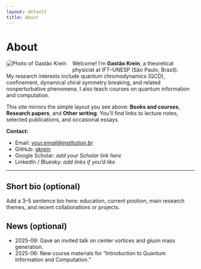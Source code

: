 ```yaml
---
layout: default
title: About
---
```


# About

<img src="/assets/images/me.jpg" alt="Photo of Gastão Krein" style="max-width: 220px; float: left; margin: 0 1rem 1rem 0; border-radius: 6px;">

Welcome! I’m **Gastão Krein**, a theoretical physicist at IFT–UNESP (São Paulo, Brazil).  
My research interests include quantum chromodynamics (QCD), confinement, dynamical chiral symmetry breaking, and related nonperturbative phenomena. I also teach courses on quantum information and computation.

This site mirrors the simple layout you see above: **Books and courses**, **Research papers**, and **Other writing**. You’ll find links to lecture notes, selected publications, and occasional essays.

**Contact:**  
- Email: *your.email@institution.br*  
- GitHub: [gkrein](https://github.com/gkrein)  
- Google Scholar: *add your Scholar link here*  
- LinkedIn / Bluesky: *add links if you’d like*

---

## Short bio (optional)
Add a 3–5 sentence bio here: education, current position, main research themes, and recent collaborations or projects.

## News (optional)
- 2025-09: Gave an invited talk on center vortices and gluon mass generation.  
- 2025-06: New course materials for “Introduction to Quantum Information and Computation.”

<!-- If you prefer the photo centered above the text, replace the <img> above with:
<img src="/assets/images/me.jpg" alt="Photo of Gastão Krein" style="display:block; margin:0 auto 1rem; max-width: 260px; border-radius: 6px;">
and remove "float: left" so the text doesn’t wrap.
-->
